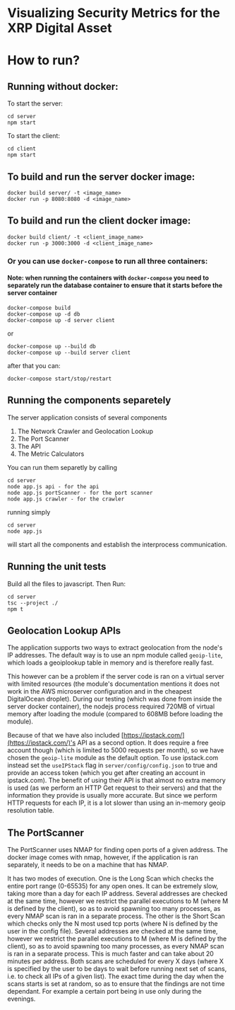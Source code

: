# Visualizing Security Metrics for the XRP Digital Asset 

# How to run?
## Running without docker:
To start the server:
```
cd server
npm start
```
To start the client:
```
cd client
npm start
```

## To build and run the server docker image:
```
docker build server/ -t <image_name>
docker run -p 8080:8080 -d <image_name>
```

## To build and run the client docker image:
```
docker build client/ -t <client_image_name>
docker run -p 3000:3000 -d <client_image_name>
```

### Or you can use `docker-compose` to run all three containers:
#### Note: when running the containers with `docker-compose` you need to separately run the database container to ensure that it starts before the server container
```
docker-compose build
docker-compose up -d db
docker-compose up -d server client
```
or
```
docker-compose up --build db
docker-compose up --build server client
```
after that you can:
```
docker-compose start/stop/restart
```
## Running the components separetely
The server application consists of several components
1. The Network Crawler and Geolocation Lookup
2. The Port Scanner
3. The API
4. The Metric Calculators

You can run them separetly by calling
```
cd server
node app.js api - for the api
node app.js portScanner - for the port scanner
node app.js crawler - for the crawler
```

running simply
```
cd server
node app.js
```
will start all the components and establish the interprocess communication.

## Running the unit tests
Build all the files to javascript.
Then Run:
```
cd server
tsc --project ./
npm t
```

## Geolocation Lookup APIs
The application supports two ways to extract geolocation from the node's IP addresses. The default way is to use an npm module called `geoip-lite`, which loads a geoiplookup table in memory and is therefore really fast.

This however can be a problem if the server code is ran on a virtual server with limited resources (the module's documentation mentions it does not work in the AWS microserver configuration and in the cheapest DigitalOcean droplet). During our testing (which was done from inside the server docker container), the nodejs process required 720MB of virtual memory after loading the module (compared to 608MB before loading the module).

Because of that we have also included [https://ipstack.com/](https://ipstack.com/)'s API as a second option. It does require a free account though (which is limited to 5000 requests per month), so we have chosen the `geoip-lite` module as the default option. To use ipstack.com instead set the `useIPStack` flag in `server/config/config.json` to true and provide an access token (which you get after creating an account in ipstack.com). The benefit of using their API is that almost no extra memory is used (as we perform an HTTP Get request to their servers) and that the information they provide is usually more accurate. But since we perform HTTP requests for each IP, it is a lot slower than using an in-memory geoip resolution table.


## The PortScanner

The PortScanner uses NMAP for finding open ports of a given address. The docker image comes with nmap, however, if the application is ran separately, it needs to be on a machine that has NMAP. 

It has two modes of execution.
One is the Long Scan which checks the entire port range (0-65535) for any open ones. It can be extremely slow, taking more than a day for each IP address. Several addresses are checked at the same time, however we restrict the parallel executions to M (where M is defined by the client), so as to avoid spawning too many processes, as every NMAP scan is ran in a separate process.
The other is the Short Scan which checks only the N most used tcp ports (where N is defined by the user in the config file). Several addresses are checked at the same time, however we restrict the parallel executions to M (where M is defined by the client), so as to avoid spawning too many processes, as every NMAP scan is ran in a separate process. This is much faster and can take about 20 minutes per address.
Both scans are scheduled for every X days (where X is specified by the user to be days to wait before running next set of scans, i.e. to check all IPs of a given list). The exact time during the day when the scans starts is set at random, so as to ensure that the findings are not time dependant. For example a certain port being in use only during the evenings.
